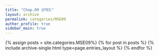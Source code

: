 ```yaml
---
title: "Chap.09 상태도"
layout: archive
permalink: categories/MSE09
auther_profile: true
sidebar_main: true
---
```


{% assign posts = site.categories.MSE09%}
{% for post in posts %} {% include archive-single.html type=page.entries_layout %} {% endfor %}
